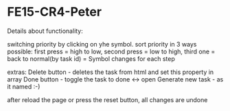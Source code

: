 # FE15-CR4-Peter

Details about functionality:

switching priority by clicking on yhe symbol.
sort priority in 3 ways possible: first press = high to low, second press = low to high, third one = back to normal(by task id) = Symbol changes for each step

extras:
Delete button - deletes the task from html and set this property in array
Done button - toggle the task to done <-> open
Generate new task - as it named :-)

after reload the page or press the reset button, all changes are undone
